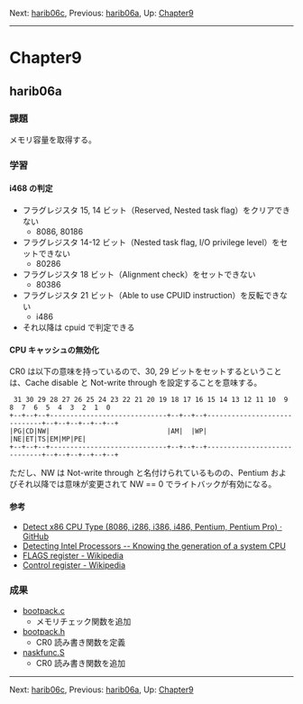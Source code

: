 Next: [harib06c](harib06c.md), Previous: [harib06a](harib06a.md), Up: [Chapter9](chapter9.md)

----

# Chapter9

## harib06a

### 課題

メモリ容量を取得する。

### 学習

#### i468 の判定

- フラグレジスタ 15, 14 ビット（Reserved, Nested task flag）をクリアできない
    - 8086, 80186
- フラグレジスタ 14-12 ビット（Nested task flag, I/O privilege level）をセットできない
    - 80286
- フラグレジスタ 18 ビット（Alignment check）をセットできない
    - 80386
- フラグレジスタ 21 ビット（Able to use CPUID instruction）を反転できない
    - i486
- それ以降は cpuid で判定できる

#### CPU キャッシュの無効化

CR0 は以下の意味を持っているので、30, 29 ビットをセットするということは、Cache disable と Not-write through を設定することを意味する。

```
 31 30 29 28 27 26 25 24 23 22 21 20 19 18 17 16 15 14 13 12 11 10  9  8  7  6  5  4  3  2  1  0
+--+--+--+-----------------------------+--+--+--+-----------------------------+--+--+--+--+--+--+
|PG|CD|NW|                             |AM|  |WP|                             |NE|ET|TS|EM|MP|PE|
+--+--+--+-----------------------------+--+--+--+-----------------------------+--+--+--+--+--+--+
```

ただし、NW は Not-write through と名付けられているものの、Pentium およびそれ以降では意味が変更されて NW == 0 でライトバックが有効になる。

#### 参考

- [Detect x86 CPU Type (8086, i286, i386, i486, Pentium, Pentium Pro) · GitHub](https://gist.github.com/ljmccarthy/e87d0e0b028413fad3317ad80e9e4db1)
- [Detecting Intel Processors -- Knowing the generation of a system CPU](http://www.rcollins.org/ddj/Sep96/Sep96.html)
- [FLAGS register - Wikipedia](https://en.wikipedia.org/wiki/FLAGS_register#FLAGS)
- [Control register - Wikipedia](https://en.wikipedia.org/wiki/Control_register#CR0)

### 成果

- [bootpack.c](/bootpack.c)
    - メモリチェック関数を追加
- [bootpack.h](/bootpack.h)
    - CR0 読み書き関数を定義
- [naskfunc.S](/naskfunc.S)
    - CR0 読み書き関数を追加

----

Next: [harib06c](harib06c.md), Previous: [harib06a](harib06a.md), Up: [Chapter9](chapter9.md)
